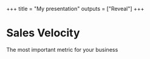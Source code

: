 +++
title = "My presentation"
outputs = ["Reveal"]
+++

# Sales Velocity

The most important metric for your business
